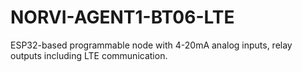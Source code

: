 # NORVI-AGENT1-BT06-LTE
ESP32-based programmable node with 4-20mA analog inputs, relay outputs including LTE communication.
